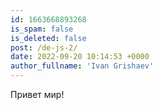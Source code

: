 ```yaml
---
id: 1663668893268
is_spam: false
is_deleted: false
post: /de-js-2/
date: 2022-09-20 10:14:53 +0000
author_fullname: 'Ivan Grishaev'
---
```


Привет мир!

